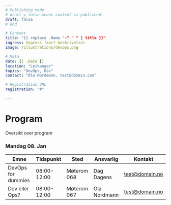 ```yaml
---
# Publishing mode
# draft = false means content is published. 
draft: false
# end

# Content
title: "{{ replace .Name "-" " " | title }}"
ingress: Ingress (kort beskrivelse)
image: /illustrations/devops.png

# Meta
date: {{ .Date }}
location: "Leikanger"
topics: "DevOps, Dev"
contact: "Ola Nordmann, test@domain.com"

# Registration URL
registration: "#"

---
```


# Program
Oversikt over program

### Mandag 08. Jan

| Emne   | Tidspunkt   | Sted        | Ansvarlig    | Kontakt        |
|-------------|--------|-------------|--------------|----------------|
| DevOps for dummies | 08:00-12:00 | Møterom 068 | Dag Dagens   | test@domain.no |
| Dev eller Ops? | 08:00-12:00    | Møterom 067 | Ola Nordmann | test@domain.no |
